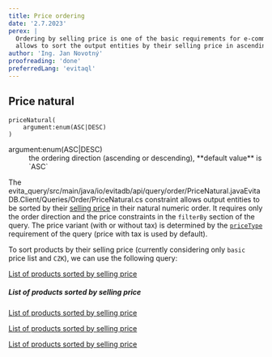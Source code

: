 ```yaml
---
title: Price ordering
date: '2.7.2023'
perex: |
  Ordering by selling price is one of the basic requirements for e-commerce applications. The price ordering constraint
  allows to sort the output entities by their selling price in ascending or descending order.
author: 'Ing. Jan Novotný'
proofreading: 'done'
preferredLang: 'evitaql'
---
```


## Price natural

```evitaql-syntax
priceNatural(
    argument:enum(ASC|DESC)
)
```

<dl>
    <dt>argument:enum(ASC|DESC)</dt>
    <dd>
        the ordering direction (ascending or descending), **default value** is `ASC`
    </dd>
</dl>


The <LS to="e,j,r,g"><SourceClass>evita_query/src/main/java/io/evitadb/api/query/order/PriceNatural.java</SourceClass></LS><LS to="c"><SourceClass>EvitaDB.Client/Queries/Order/PriceNatural.cs</SourceClass></LS> constraint
allows output entities to be sorted by their [selling price](../filtering/price.md#price-for-sale-computation-algorithm)
in their natural numeric order. It requires only the order direction and the price constraints in the `filterBy` section
of the query. The price variant (with or without tax) is determined by the [`priceType`](../requirements/price.md#price-type)
requirement of the query (price with tax is used by default).

To sort products by their selling price (currently considering only `basic` price list and `CZK`), we can use
the following query:

<SourceCodeTabs requires="evita_functional_tests/src/test/resources/META-INF/documentation/evitaql-init.java" langSpecificTabOnly>

[List of products sorted by selling price](/documentation/user/en/query/ordering/examples/price/price-natural.evitaql)
</SourceCodeTabs>

<Note type="info">

<NoteTitle toggles="true">

##### List of products sorted by selling price
</NoteTitle>

<LS to="e,j,c">

<MDInclude>[List of products sorted by selling price](/documentation/user/en/query/ordering/examples/price/price-natural.evitaql.md)</MDInclude>

</LS>

<LS to="g">

<MDInclude>[List of products sorted by selling price](/documentation/user/en/query/ordering/examples/price/price-natural.graphql.json.md)</MDInclude>

</LS>

<LS to="r">

<MDInclude>[List of products sorted by selling price](/documentation/user/en/query/ordering/examples/price/price-natural.rest.json.md)</MDInclude>

</LS>

</Note>